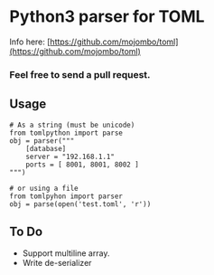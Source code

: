 
Python3 parser for TOML
=======================

Info here: [https://github.com/mojombo/toml](https://github.com/mojombo/toml)
### Feel free to send a pull request.

## Usage
	
	# As a string (must be unicode)
	from tomlpython import parse
	obj = parser("""
		[database]
		server = "192.168.1.1"
		ports = [ 8001, 8001, 8002 ]
	""")

	# or using a file
	from tomlpyhon import parser
	obj = parse(open('test.toml', 'r'))

## To Do
- Support multiline array.
- Write de-serializer
